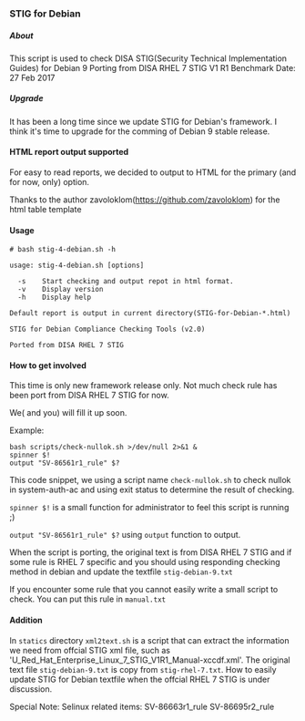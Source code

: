 ### STIG for Debian

##### About

This script is used to check DISA STIG(Security Technical Implementation Guides) for Debian 9
Porting from DISA RHEL 7 STIG V1 R1
Benchmark Date: 27 Feb 2017

##### Upgrade

It has been a long time since we update STIG for Debian's framework. I think it's time to upgrade for the comming of Debian 9 stable release.

#### HTML report output supported

For easy to read reports, we decided to output to HTML for the primary (and for now, only) option.


Thanks to the author zavoloklom(https://github.com/zavoloklom) for the html table template

#### Usage

```
# bash stig-4-debian.sh -h

usage: stig-4-debian.sh [options]

  -s    Start checking and output repot in html format.
  -v    Display version
  -h    Display help

Default report is output in current directory(STIG-for-Debian-*.html)

STIG for Debian Compliance Checking Tools (v2.0)

Ported from DISA RHEL 7 STIG

```


#### How to get involved

This time is only new framework release only. Not much check rule has been port from DISA RHEL 7 STIG for now.

We( and you) will fill it up soon.

Example:

```
bash scripts/check-nullok.sh >/dev/null 2>&1 &
spinner $!
output "SV-86561r1_rule" $?
```

This code snippet, we using a script name `check-nullok.sh` to check nullok in system-auth-ac and using exit status to determine the result of checking.

`spinner $!` is a small function for administrator to feel this script is running ;)

`output "SV-86561r1_rule" $?` using `output` function to output.

When the script is porting, the original text is from DISA RHEL 7 STIG and if some rule is RHEL 7 specific and you should using responding checking method in debian and update the textfile `stig-debian-9.txt`

If you encounter some rule that you cannot easily write a small script to check. You can put this rule in `manual.txt`


#### Addition

In `statics` directory `xml2text.sh` is a script that can extract the information we need from offcial STIG xml file, such as 'U_Red_Hat_Enterprise_Linux_7_STIG_V1R1_Manual-xccdf.xml'. The original text file `stig-debian-9.txt` is copy from `stig-rhel-7.txt`. How to easily update STIG for Debian textfile when the offcial RHEL 7 STIG is under discussion.

Special Note:
Selinux related items:
SV-86663r1_rule
SV-86695r2_rule

